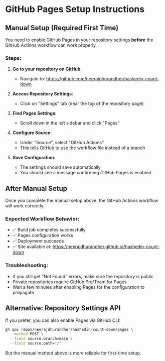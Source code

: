 # GitHub Pages Setup Instructions

## Manual Setup (Required First Time)

You need to enable GitHub Pages in your repository settings **before** the GitHub Actions workflow can work properly.

### Steps:

1. **Go to your repository on GitHub**:
   - Navigate to: https://github.com/neerajdhurandher/hashedin-count-down

2. **Access Repository Settings**:
   - Click on "Settings" tab (near the top of the repository page)

3. **Find Pages Settings**:
   - Scroll down in the left sidebar and click "Pages"

4. **Configure Source**:
   - Under "Source", select "GitHub Actions"
   - This tells GitHub to use the workflow file instead of a branch

5. **Save Configuration**:
   - The settings should save automatically
   - You should see a message confirming GitHub Pages is enabled

## After Manual Setup

Once you complete the manual setup above, the GitHub Actions workflow will work correctly.

### Expected Workflow Behavior:
- ✅ Build job completes successfully
- ✅ Pages configuration works
- ✅ Deployment succeeds
- ✅ Site available at: https://neerajdhurandher.github.io/hashedin-count-down

### Troubleshooting:
- If you still get "Not Found" errors, make sure the repository is public
- Private repositories require GitHub Pro/Team for Pages
- Wait a few minutes after enabling Pages for the configuration to propagate

## Alternative: Repository Settings API

If you prefer, you can also enable Pages via GitHub CLI:
```bash
gh api repos/neerajdhurandher/hashedin-count-down/pages \
  --method POST \
  --field source.branch=main \
  --field source.path="/"
```

But the manual method above is more reliable for first-time setup.